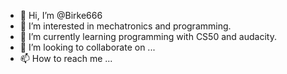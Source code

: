 - 👋 Hi, I’m @Birke666
- 👀 I’m interested in mechatronics and programming. 
- 🌱 I’m currently learning programming with CS50 and audacity.
- 💞️ I’m looking to collaborate on ...
- 📫 How to reach me ...

<!---
Birke666/Birke666 is a ✨ special ✨ repository because its `README.md` (this file) appears on your GitHub profile.
You can click the Preview link to take a look at your changes.
--->

